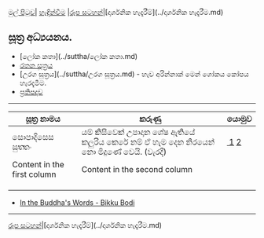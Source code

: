 [මුල් පිටුව](../index.md)| [හැඳින්වීම](../හැඳින්වීම.md) |[රූප සටහන්](../GA/රූපසටහන්.md)|[දාර්ශනික හැදෑරීම්](../දාර්ශනික හැදෑරීම.md)

## සූත්‍ර අධ්‍යයනය.

- [ලෝක කතා](../suttha/ලෝක කතා.md)
- [රතන සූත්‍රය](../suttha/රතනසුත්ත.md)
- [උරග සූත්‍රය](../suttha/උරග සූත්‍රය.md) - හැව අරින්නාක් මෙන් ශෝකය කෝපය හැරදැමීම.
- [ප්‍රතිපදාව](../suttha/ප්‍රතිපදාව.md)


-----

සූත්‍ර නාමය | කරුණු | යොමුව
------------ | ------------- | -----------
සොපාදිසෙස සුත‍්තං | යම් කිසිවෙක් උපාදාන ශේෂ ඇතියේ කලුරිය කෙරේ නම් ඒ හැම දෙන නිරයෙන් නො මිදුණේ වෙයි. (වැරදී) | [ 1](https://tipitaka.lk/an-9-1-2-2/22-3/sinh) [2](http://localhost:8400/an-9-1-2-2)
Content in the first column | Content in the second column |
  |  |  |
  |  |  |
  |  |  |





  - [In the Buddha's Words - Bikku Bodi](https://www.dhammawheel.com/viewtopic.php?p=279487#p279487)


----
[රූප සටහන්](../GA/රූපසටහන්.md)|[දාර්ශනික හැදෑරීම්](../දාර්ශනික හැදෑරීම.md)
